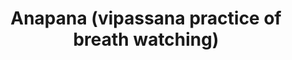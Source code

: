 ---
pid: RS224
title: Anapana (vipassana practice of breath watching)
location_transcription: Schuylkill River Path
zipcode: '19148'
outside_phl: 
neighborhood: Whitman,Pennsport,South Philadelphia
age: '30'
age_range: 30-39
instagram: 
image_file_name: RS_224.jpg
proposal_transcription: Meditation pyramid where people can sit inside to be with
  their breathe and balance their inner space.
topic: Health
topic_summary: '0'
type: Interactive,Space
keywords_other: Meditation
credit: Elisa Mosley
image_labels: Pyramid
twitter: 
facebook: 
permalink: "/monuments/rs224/"
layout: item-page
---